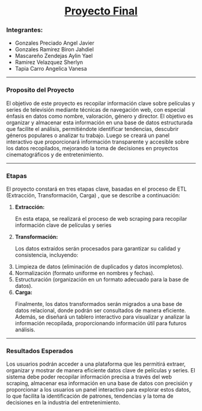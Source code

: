 <div align="center">
<h1><b><u>Proyecto Final</u></b></h1>
</div>
<div>
  <h3> <b>Integrantes:</b> </h3>
  <div>
    <ul>
      <li>Gonzales Preciado Angel Javier</li>
      <li>Gonzales Ramirez Biron Jahdiel</li>
      <li>Mascareño Zendejas Aylin Yael</li>
      <li>Ramirez Velazquez Sherlyn</li>
      <li>Tapia Carro Angelica Vanesa</li>
    </ul>
  </div>
</div> 
<hr>
<div>
  <h3> <b>Proposito del Proyecto</b> </h3>
  <p>El objetivo de este proyecto es recopilar información clave sobre películas y series de televisión mediante técnicas de navegación web, con especial énfasis en datos como nombre, valoración, género y director.
El objetivo es organizar y almacenar esta información en una base de datos estructurada que facilite el análisis, permitiéndote identificar tendencias, descubrir géneros populares o analizar tu trabajo. Luego se creará un panel interactivo que proporcionará información transparente y accesible sobre los datos recopilados, mejorando la toma de decisiones en proyectos cinematográficos y de entretenimiento.</p>
</div>
<hr>
<div>
  <h3> <b>Etapas</b> </h3>
  <p>El proyecto constará en tres etapas clave, basadas en el proceso de ETL (Extracción, Transformación, Carga) , que se describe a continuación:</p>
  <ol>
    <li><b>Extracción:</b></li> 
    <p>En esta etapa, se realizará el proceso de web scraping para recopilar información clave de películas y series</p>
    <li><b>Transformación:</b></li>
    <p>Los datos extraídos serán procesados ​​para garantizar su calidad y consistencia, incluyendo:</p>
      <ul">
        <li>Limpieza de datos (eliminación de duplicados y datos incompletos).</li>
        <li>Normalización (formato uniforme en nombres y fechas).</li> 
        <li>Estructuración (organización en un formato adecuado para la base de datos).</li>
      </ul>
    <li><b>Carga:</b></li>
    <p>Finalmente, los datos transformados serán migrados a una base de datos relacional, donde podrán ser consultados de manera eficiente. Además, se diseñará un tablero interactivo para visualizar y analizar la información recopilada, proporcionando información útil para futuros análisis. </p>
  </ol>
</div>
<hr>
<div>
  <h3><b>Resultados Esperados</b></h3>
  <p>Los usuarios podrán acceder a una plataforma que les permitirá extraer, organizar y mostrar de manera eficiente datos clave de películas y series. El sistema debe poder recopilar información precisa a través del web scraping, almacenar esa información en una base de datos con precisión y proporcionar a los usuarios un panel interactivo para explorar estos datos, lo que facilita la identificación de patrones, tendencias y la toma de decisiones en la industria del entretenimiento.
</p>
</div>
